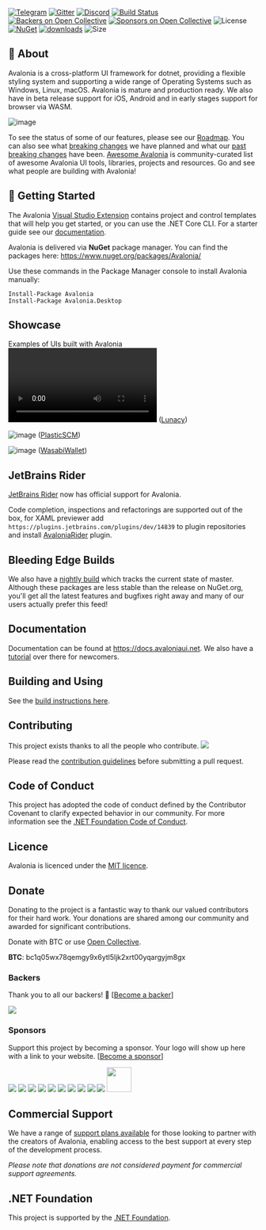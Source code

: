 [![Telegram](https://raw.githubusercontent.com/Patrolavia/telegram-badge/master/chat.svg)](https://t.me/Avalonia)
[![Gitter](https://badges.gitter.im/Join%20Chat.svg)](https://gitter.im/AvaloniaUI/Avalonia?utm_campaign=pr-badge&utm_content=badge&utm_medium=badge&utm_source=badge) [![Discord](https://img.shields.io/badge/discord-join%20chat-46BC99)]( https://aka.ms/dotnet-discord) [![Build Status](https://dev.azure.com/AvaloniaUI/AvaloniaUI/_apis/build/status/AvaloniaUI.Avalonia)](https://dev.azure.com/AvaloniaUI/AvaloniaUI/_build/latest?definitionId=4) [![Backers on Open Collective](https://opencollective.com/Avalonia/backers/badge.svg)](#backers) [![Sponsors on Open Collective](https://opencollective.com/Avalonia/sponsors/badge.svg)](#sponsors) ![License](https://img.shields.io/github/license/avaloniaui/avalonia.svg)
<br />
[![NuGet](https://img.shields.io/nuget/v/Avalonia.svg)](https://www.nuget.org/packages/Avalonia) [![downloads](https://img.shields.io/nuget/dt/avalonia)](https://www.nuget.org/packages/Avalonia)  ![Size](https://img.shields.io/github/repo-size/avaloniaui/avalonia.svg) 

## 📖 About 

Avalonia is a cross-platform UI framework for dotnet, providing a flexible styling system and supporting a wide range of Operating Systems such as Windows, Linux, macOS. Avalonia is mature and production ready. We also have in beta release support for iOS, Android and in early stages support for browser via WASM.

![image](https://user-images.githubusercontent.com/4672627/152126443-932966cf-57e7-4e77-9be6-62463a66b9f8.png)

To see the status of some of our features, please see our [Roadmap](https://github.com/AvaloniaUI/Avalonia/issues/2239). You can also see what [breaking changes](https://github.com/AvaloniaUI/Avalonia/issues/3538) we have planned and what our [past breaking changes](https://github.com/AvaloniaUI/Avalonia/wiki/Breaking-Changes) have been. [Awesome Avalonia](https://github.com/AvaloniaCommunity/awesome-avalonia) is community-curated list of awesome Avalonia UI tools, libraries, projects and resources. Go and see what people are building with Avalonia!

## 🚀 Getting Started

The Avalonia [Visual Studio Extension](https://marketplace.visualstudio.com/items?itemName=AvaloniaTeam.AvaloniaforVisualStudio) contains project and control templates that will help you get started, or you can use the .NET Core CLI. For a starter guide see our [documentation](https://docs.avaloniaui.net/docs/getting-started).

Avalonia is delivered via <b>NuGet</b> package manager. You can find the packages here: https://www.nuget.org/packages/Avalonia/

Use these commands in the Package Manager console to install Avalonia manually:
```
Install-Package Avalonia
Install-Package Avalonia.Desktop
```

## Showcase

Examples of UIs built with Avalonia
<video src="https://user-images.githubusercontent.com/4672627/152325602-28df36ec-6444-44a6-aebe-90ad52c8f27a.mp4"></video>
([Lunacy](https://icons8.com/lunacy))

![image](https://user-images.githubusercontent.com/4672627/152325740-261c27a3-e6f0-4662-bff7-4796d4940e04.png)
([PlasticSCM](https://www.plasticscm.com/))

![image](https://user-images.githubusercontent.com/4672627/152326453-14944c4d-33da-4d50-a268-b87f80927adb.png)
([WasabiWallet](https://www.wasabiwallet.io/))


## JetBrains Rider

[JetBrains Rider](https://www.jetbrains.com/rider/whatsnew/?mkt_tok=eyJpIjoiTURBNU1HSmhNV0kwTUdFMiIsInQiOiJtNnU2VEc1TlNLa1ZRVkROYmdZYVpYREJsaU1qdUhmS3dxSzRHczdYWHl0RVlTNDMwSFwvNUs3VENTNVM0bVcyNFdaRmVYZzVWTTF1N3VrQWNGTkJreEhlam1hMlB4UVVWcHBGM1dNOUxoXC95YnRQdGgyUXl1YmZCM3h3d3BVWWdBIn0%3D#avalonia-support) now has official support for Avalonia.

Code completion, inspections and refactorings are supported out of the box, for XAML previewer add `https://plugins.jetbrains.com/plugins/dev/14839` to plugin repositories and install [AvaloniaRider](https://github.com/ForNeVeR/AvaloniaRider) plugin.

## Bleeding Edge Builds

We also have a [nightly build](https://github.com/AvaloniaUI/Avalonia/wiki/Using-nightly-build-feed) which tracks the current state of master. Although these packages are less stable than the release on NuGet.org, you'll get all the latest features and bugfixes right away and many of our users actually prefer this feed!

## Documentation

Documentation can be found at https://docs.avaloniaui.net. We also have a [tutorial](https://docs.avaloniaui.net/docs/getting-started/programming-with-avalonia) over there for newcomers.

## Building and Using

See the [build instructions here](Documentation/build.md).

## Contributing

This project exists thanks to all the people who contribute.
<a href="https://github.com/AvaloniaUI/Avalonia/graphs/contributors"><img src="https://opencollective.com/Avalonia/contributors.svg?width=890&button=false" /></a>

Please read the [contribution guidelines](CONTRIBUTING.md) before submitting a pull request.

## Code of Conduct

This project has adopted the code of conduct defined by the Contributor Covenant to clarify expected behavior in our community.
For more information see the [.NET Foundation Code of Conduct](https://dotnetfoundation.org/code-of-conduct). 

## Licence

Avalonia is licenced under the [MIT licence](licence.md).

## Donate

Donating to the project is a fantastic way to thank our valued contributors for their hard work. Your donations are shared among our community and awarded for significant contributions.  

Donate with BTC or use [Open Collective](https://opencollective.com/avalonia).

**BTC**: bc1q05wx78qemgy9x6ytl5ljk2xrt00yqargyjm8gx

### Backers

Thank you to all our backers! 🙏 [[Become a backer](https://opencollective.com/Avalonia#backer)]

<a href="https://opencollective.com/Avalonia#backers" target="_blank"><img src="https://opencollective.com/Avalonia/backers.svg?width=890"></a>

### Sponsors

Support this project by becoming a sponsor. Your logo will show up here with a link to your website. [[Become a sponsor](https://opencollective.com/Avalonia#sponsor)]

<a href="https://opencollective.com/Avalonia/sponsor/0/website" target="_blank"><img src="https://opencollective.com/Avalonia/sponsor/0/avatar.svg"></a>
<a href="https://opencollective.com/Avalonia/sponsor/1/website" target="_blank"><img src="https://opencollective.com/Avalonia/sponsor/1/avatar.svg"></a>
<a href="https://opencollective.com/Avalonia/sponsor/2/website" target="_blank"><img src="https://opencollective.com/Avalonia/sponsor/2/avatar.svg"></a>
<a href="https://opencollective.com/Avalonia/sponsor/3/website" target="_blank"><img src="https://opencollective.com/Avalonia/sponsor/3/avatar.svg"></a>
<a href="https://opencollective.com/Avalonia/sponsor/4/website" target="_blank"><img src="https://opencollective.com/Avalonia/sponsor/4/avatar.svg"></a>
<a href="https://opencollective.com/Avalonia/sponsor/5/website" target="_blank"><img src="https://opencollective.com/Avalonia/sponsor/5/avatar.svg"></a>
<a href="https://opencollective.com/Avalonia/sponsor/6/website" target="_blank"><img src="https://opencollective.com/Avalonia/sponsor/6/avatar.svg"></a>
<a href="https://opencollective.com/Avalonia/sponsor/7/website" target="_blank"><img src="https://opencollective.com/Avalonia/sponsor/7/avatar.svg"></a>
<a href="https://opencollective.com/Avalonia/sponsor/8/website" target="_blank"><img src="https://opencollective.com/Avalonia/sponsor/8/avatar.svg"></a>
<a href="https://opencollective.com/Avalonia/sponsor/9/website" target="_blank"><img src="https://opencollective.com/Avalonia/sponsor/9/avatar.svg"></a>
<a href="https://baseheadinc.com/" target="_blank"><img height="50" src="https://baseheadinc.com/wp-content/uploads/2020/09/BH-Logo-for-Site-Header-New.png"></a>

## Commercial Support 

We have a range of [support plans available](https://avaloniaui.net/support.html) for those looking to partner with the creators of Avalonia, enabling access to the best support at every step of the development process.

*Please note that donations are not considered payment for commercial support agreements.*
## .NET Foundation

This project is supported by the [.NET Foundation](https://dotnetfoundation.org).
